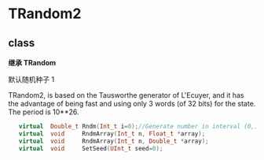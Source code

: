 <!-- TRandom2.md --- 
;; 
;; Description: 
;; Author: Hongyi Wu(吴鸿毅)
;; Email: wuhongyi@qq.com 
;; Created: 五 12月  5 11:29:55 2014 (+0800)
;; Last-Updated: 六 8月 13 14:41:20 2016 (+0800)
;;           By: Hongyi Wu(吴鸿毅)
;;     Update #: 4
;; URL: http://wuhongyi.github.io -->

# TRandom2

## class

**继承 TRandom**

默认随机种子 1

TRandom2, is based on the Tausworthe generator of L'Ecuyer, and it has the advantage
of being fast and using only 3 words (of 32 bits) for the state. The period is 10**26.

```cpp
   virtual  Double_t Rndm(Int_t i=0);//Generate number in interval (0,1) : 0 and 1 are not included in the interval
   virtual  void     RndmArray(Int_t n, Float_t *array);
   virtual  void     RndmArray(Int_t n, Double_t *array);
   virtual  void     SetSeed(UInt_t seed=0);
```

<!-- TRandom2.md ends here -->
